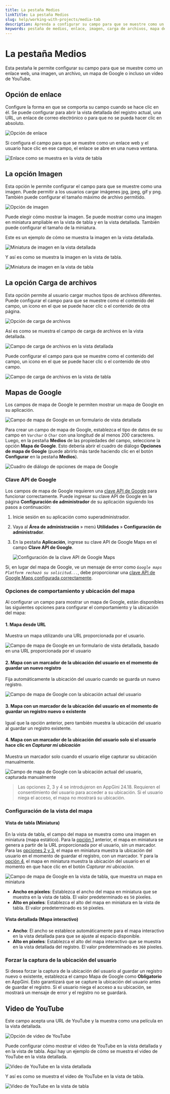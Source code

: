 ```yaml
---
title: La pestaña Medios
linkTitle: La pestaña Medios
slug: help/working-with-projects/media-tab
description: Aprenda a configurar su campo para que se muestre como un enlace web, una imagen, un archivo, un mapa de Google o incluso un video de YouTube.
keywords: pestaña de medios, enlace, imagen, carga de archivos, mapa de google, video de youtube, geolocalización, clave api de google maps
---
```


# La pestaña Medios

Esta pestaña le permite configurar su campo para que se muestre como un enlace web, una imagen, un archivo, un mapa de Google o incluso un video de YouTube.

## Opción de enlace

Configure la forma en que se comporta su campo cuando se hace clic en él. Se puede configurar para abrir la vista detallada del registro actual, una URL, un enlace de correo electrónico o para que no se pueda hacer clic en absoluto.

![Opción de enlace](https://cdn.bigprof.com/appgini-desktop/help/appgini-5.40/link_appgini.png)

Si configura el campo para que se muestre como un enlace web y el usuario hace clic en ese campo, el enlace se abre en una nueva ventana.

![Enlace como se muestra en la vista de tabla](https://cdn.bigprof.com/appgini-desktop/help/appgini-5.40/link-browser.png)

## La opción Imagen

Esta opción le permite configurar el campo para que se muestre como una imagen. Puede permitir a los usuarios cargar imágenes jpg, jpeg, gif y png. También puede configurar el tamaño máximo de archivo permitido.

![Opción de imagen](https://cdn.bigprof.com/appgini-desktop/help/appgini-5.40/image_appgini.png)

Puede elegir cómo mostrar la imagen. Se puede mostrar como una imagen en miniatura ampliable en la vista de tabla y en la vista detallada. También puede configurar el tamaño de la miniatura.

Este es un ejemplo de cómo se muestra la imagen en la vista detallada.

![Miniatura de imagen en la vista detallada](https://cdn.bigprof.com/appgini-desktop/help/appgini-5.40/image_detail_view.png)

Y así es como se muestra la imagen en la vista de tabla.

![Miniatura de imagen en la vista de tabla](https://cdn.bigprof.com/appgini-desktop/help/appgini-5.40/image_field_tv.png)

## La opción Carga de archivos

Esta opción permite al usuario cargar muchos tipos de archivos diferentes. Puede configurar el campo para que se muestre como el contenido del campo, un icono en el que se puede hacer clic o el contenido de otra página.

![Opción de carga de archivos](https://cdn.bigprof.com/appgini-desktop/help/appgini-5.40/file_upload_appgini.png)

Así es como se muestra el campo de carga de archivos en la vista detallada.

![Campo de carga de archivos en la vista detallada](https://cdn.bigprof.com/appgini-desktop/help/appgini-5.40/file_upload_dv.png)

Puede configurar el campo para que se muestre como el contenido del campo, un icono en el que se puede hacer clic o el contenido de otro campo.

![Campo de carga de archivos en la vista de tabla](https://cdn.bigprof.com/appgini-desktop/help/appgini-5.40/file_upload_browser.png)

## Mapas de Google

Los campos de mapa de Google le permiten mostrar un mapa de Google en su aplicación.

![Campo de mapa de Google en un formulario de vista detallada](https://cdn.bigprof.com/images/input-types-dv-google-map-24.18.png "Campo de mapa de Google en un formulario de vista detallada")

Para crear un campo de mapa de Google, establezca el tipo de datos de su campo en `Varchar` o `Char` con una longitud de al menos 200 caracteres. Luego, en la pestaña **Medios** de las propiedades del campo, seleccione la opción **Mapa de Google**. Esto debería abrir el cuadro de diálogo **Opciones de mapa de Google** (puede abrirlo más tarde haciendo clic en el botón **Configurar** en la pestaña **Medios**).

![Cuadro de diálogo de opciones de mapa de Google](https://cdn.bigprof.com/images/google-map-dialog-24.18.png "Cuadro de diálogo de opciones de mapa de Google")

### Clave API de Google

Los campos de mapa de Google requieren una [clave API de Google](../configure-google-maps-api-key.md) para funcionar correctamente. Puede ingresar su clave API de Google en la página **Configuración de administrador** de su aplicación siguiendo los pasos a continuación:

1. Inicie sesión en su aplicación como superadministrador.
2. Vaya al **Área de administración** » menú **Utilidades** » **Configuración de administrador**.
3. En la pestaña **Aplicación**, ingrese su clave API de Google Maps en el campo **Clave API de Google**.

   ![Configuración de la clave API de Google Maps](https://cdn.bigprof.com/images/google-maps-api-key-setting-24.18.png "Configuración de la clave API de Google Maps")

Si, en lugar del mapa de Google, ve un mensaje de error como *`Google maps Platform rechazó su solicitud...`*, debe proporcionar una [clave API de Google Maps configurada correctamente](../configure-google-maps-api-key.md).

### Opciones de comportamiento y ubicación del mapa

Al configurar un campo para mostrar un mapa de Google, están disponibles las siguientes opciones para configurar el comportamiento y la ubicación del mapa:

#### 1. Mapa desde URL

Muestra un mapa utilizando una URL proporcionada por el usuario.

![Campo de mapa de Google en un formulario de vista detallada, basado en una URL proporcionada por el usuario](https://cdn.bigprof.com/images/input-types-dv-google-map-24.18.png "Campo de mapa de Google en un formulario de vista detallada, basado en una URL proporcionada por el usuario")

#### 2. Mapa con un marcador de la ubicación del usuario en el momento de guardar un nuevo registro

Fija automáticamente la ubicación del usuario cuando se guarda un nuevo registro.

![Campo de mapa de Google con la ubicación actual del usuario](https://cdn.bigprof.com/images/input-types-dv-google-map-with-user-location-24.18.png "Campo de mapa de Google con la ubicación actual del usuario")

#### 3. Mapa con un marcador de la ubicación del usuario en el momento de guardar un registro nuevo o existente

Igual que la opción anterior, pero también muestra la ubicación del usuario al guardar un registro existente.

#### 4. Mapa con un marcador de la ubicación del usuario solo si el usuario hace clic en *Capturar mi ubicación*

Muestra un marcador solo cuando el usuario elige capturar su ubicación manualmente.

![Campo de mapa de Google con la ubicación actual del usuario, capturada manualmente](https://cdn.bigprof.com/images/input-types-dv-google-map-with-user-location-manual-24.18.png "Campo de mapa de Google con la ubicación actual del usuario, capturada manualmente")

> Las opciones 2, 3 y 4 se introdujeron en AppGini 24.18. Requieren el consentimiento del usuario para acceder a su ubicación. Si el usuario niega el acceso, el mapa no mostrará su ubicación.

### Configuración de la vista del mapa

#### Vista de tabla (Miniatura)

En la vista de tabla, el campo del mapa se muestra como una imagen en miniatura (mapa estático). Para la [opción 1](#1-mapa-desde-url) anterior, el mapa en miniatura se genera a partir de la URL proporcionada por el usuario, sin un marcador. Para las [opciones 2 y 3](#2-mapa-con-un-marcador-de-la-ubicación-del-usuario-en-el-momento-de-guardar-un-nuevo-registro), el mapa en miniatura muestra la ubicación del usuario en el momento de guardar el registro, con un marcador. Y para la [opción 4](#4-mapa-con-un-marcador-de-la-ubicación-del-usuario-solo-si-el-usuario-hace-clic-en-capturar-mi-ubicación), el mapa en miniatura muestra la ubicación del usuario en el momento en que hace clic en el botón *Capturar mi ubicación*.

![Campo de mapa de Google en la vista de tabla, que muestra un mapa en miniatura](https://cdn.bigprof.com/images/input-types-tv-google-map-24.18.png "Campo de mapa de Google en la vista de tabla, que muestra un mapa en miniatura")

- **Ancho en píxeles**: Establezca el ancho del mapa en miniatura que se muestra en la vista de tabla. El valor predeterminado es `50` píxeles.
- **Alto en píxeles**: Establezca el alto del mapa en miniatura en la vista de tabla. El valor predeterminado es `50` píxeles.

#### Vista detallada (Mapa interactivo)

- **Ancho**: El ancho se establece automáticamente para el mapa interactivo en la vista detallada para que se ajuste al espacio disponible.
- **Alto en píxeles**: Establezca el alto del mapa interactivo que se muestra en la vista detallada del registro. El valor predeterminado es `360` píxeles.

### Forzar la captura de la ubicación del usuario

Si desea forzar la captura de la ubicación del usuario al guardar un registro nuevo o existente, establezca el campo Mapa de Google como **Obligatorio** en AppGini. Esto garantizará que se capture la ubicación del usuario antes de guardar el registro.
Si el usuario niega el acceso a su ubicación, se mostrará un mensaje de error y el registro no se guardará.

## Video de YouTube

Este campo acepta una URL de YouTube y la muestra como una película en la vista detallada.

![Opción de video de YouTube](https://cdn.bigprof.com/appgini-desktop/help/appgini-5.40/youtube_field_appgini.png)

Puede configurar cómo mostrar el video de YouTube en la vista detallada y en la vista de tabla. Aquí hay un ejemplo de cómo se muestra el video de YouTube en la vista detallada.

![Video de YouTube en la vista detallada](https://cdn.bigprof.com/appgini-desktop/help/appgini-5.40/youtube_field_dv.png)

Y así es como se muestra el video de YouTube en la vista de tabla.

![Video de YouTube en la vista de tabla](https://cdn.bigprof.com/appgini-desktop/help/appgini-5.40/youtube_field_tv.png)
